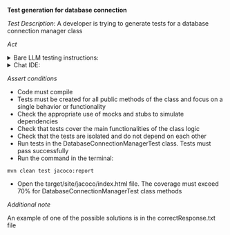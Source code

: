**Test generation for database connection**

*Test Description*:
A developer is trying to generate tests for a database connection manager class

*Act*

<details>
<summary>Bare LLM testing instructions:</summary>

- Open the prompt.txt file
- Copy a question located in the prompt.txt file to the chat window
- Submit the question
- Open the project tests-creation/database-connection/java
- Open the DatabaseConnectionManager class
- Add suggested tests to the DatabaseConnectionManagerTest class
- Add all necessary imports

</details>

<details>
<summary>Chat IDE:</summary>

- Open the project tests-creation/database-connection/java
- Open the DatabaseConnectionManager class
- Highlight the DatabaseConnectionManager class
- Type in the chat window:

``` 
- Create tests for all public methods of the DatabaseConnectionManager class
- Mock static the DriverManager class
``` 

- Add suggested tests to the DatabaseConnectionManagerTest class
- Add all necessary imports

</details>

*Assert conditions*

- Code must compile
- Tests must be created for all public methods of the class and focus on a single behavior or functionality
- Check the appropriate use of mocks and stubs to simulate dependencies
- Check that tests cover the main functionalities of the class logic
- Check that the tests are isolated and do not depend on each other
- Run tests in the DatabaseConnectionManagerTest class. Tests must pass successfully
- Run the command in the terminal:

```
mvn clean test jacoco:report
```

- Open the target/site/jacoco/index.html file. The coverage must exceed 70% for DatabaseConnectionManagerTest class methods

*Additional note*

An example of one of the possible solutions is in the correctResponse.txt file